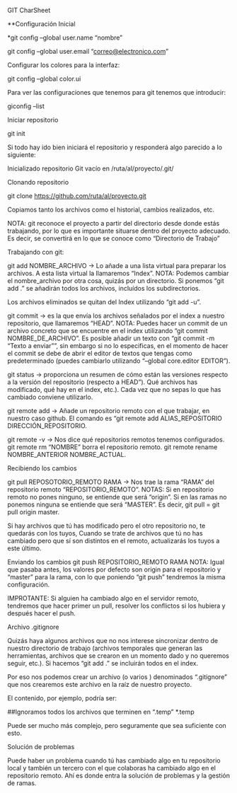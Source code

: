 GIT CharSheet

**Configuración Inicial

*git config –global user.name “nombre”

git config –global user.email “correo@electronico.com”

Configurar los colores para la interfaz:

git config –global color.ui

Para ver las configuraciones que tenemos para git tenemos que introducir:

giconfig –list

Iniciar repositorio

git init

Si todo hay ido bien iniciará el repositorio y responderá algo parecido a lo siguiente:

Inicializado repositorio Git vacío en /ruta/al/proyecto/.git/

Clonando repositorio

git clone https://github.com/ruta/al/proyecto.git

Copiamos tanto los archivos como el historial, cambios realizados, etc.

NOTA: git reconoce el proyecto a partir del directorio desde donde estás trabajando, por lo que es importante situarse dentro del proyecto adecuado. Es decir, se convertirá en lo que se conoce como “Directorio de Trabajo”

Trabajando con git:

git add NOMBRE_ARCHIVO → Lo añade a una lista virtual para preparar los archivos. A esta lista virtual la llamaremos “Index”.
NOTA: Podemos cambiar el nombre_archivo por otra cosa, quizás por un directorio. Si ponemos “git add .” se añadirán todos los archivos, incluídos los subdirectorios.

Los archivos eliminados se quitan del Index utilizando “git add -u”.

git commit → es la que envía los archivos señalados por el index a nuestro repositorio, que llamaremos “HEAD”. 
NOTA: Puedes hacer un commit de un archivo concreto que se encuentre en el index utilizando “git commit NOMBRE_DE_ARCHIVO”. 
Es posible añadir un texto con “git commit -m “Texto a enviar””, sin embargo si no lo especificas, en el momento de hacer el commit se debe de abrir el editor de textos que tengas como predeterminado (puedes cambiarlo utilizando “–global core.editor EDITOR”).

git status → proporciona un resumen de cómo están las versiones respecto a la versión del repositorio (respecto a HEAD”). Qué archivos has modificado, qué hay en el index, etc.). Cada vez que no sepas lo que has cambiado conviene utilizarlo.

git remote add → Añade un repositorio remoto con el que trabajar, en nuestro caso github. El comando es “git remote add ALIAS_REPOSITORIO DIRECCIÓN_REPOSITORIO. 

git  remote -v → Nos dice qué repositorios remotos tenemos configurados.
git remote rm “NOMBRE” borra el repositorio remoto.
git remote rename NOMBRE_ANTERIOR NOMBRE_ACTUAL.

Recibiendo los cambios

git pull REPOSOTORIO_REMOTO RAMA → Nos trae la rama “RAMA” del repositorio remoto “REPOSITORIO_REMOTO”.
NOTAS: Si en repositorio remoto no pones ninguno, se entiende que será “origin”. Si en las ramas no ponemos ninguna se entiende que será “MASTER”. Es decir, git pull = git pull origin master.

Si hay archivos que tú has modificado pero el otro repositorio no, te quedarás con los tuyos, Cuando se trate de archivos que tú no has cambiado pero que sí son distintos en el remoto, actualizarás los tuyos a este último.

Enviando los cambios
git push REPOSITORIO_REMOTO RAMA
NOTA: Igual que pasaba antes, los valores por defecto son origin para el repositorio y “master” para la rama, con lo que poniendo “git push” tendremos la misma configuración.

IMPROTANTE: Si alguien ha cambiado algo en el servidor remoto, tendremos que hacer primer un pull, resolver los conflictos si los hubiera y después hacer el push.

Archivo .gitignore

Quizás haya algunos archivos que no nos interese sincronizar dentro de nuestro directorio de trabajo (archivos temporales que generan las herramientas, archivos que se crearon en un momento dado y no queremos seguir, etc.). Si hacemos “git add .” se incluirán todos en el index.

Por eso nos podemos crear un archivo (o varios ) denominados “.gitignore” que nos crearemos este archivo en la raíz de nuestro proyecto.

El contenido, por ejemplo, podría ser:

##Ignoramos todos los archivos que terminen en “.temp”
*.temp

Puede ser mucho más complejo, pero seguramente que sea suficiente con esto.

Solución de problemas

Puede haber un problema cuando tú has cambiado algo en tu repositorio local y también un tercero con el que colaboras ha cambiado algo en el repositorio remoto. Ahí es donde entra la solución de problemas y la gestión de ramas.
